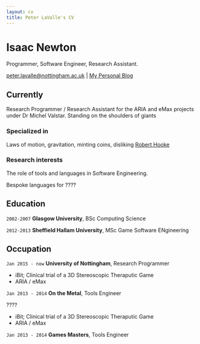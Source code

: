 ```yaml
---
layout: cv
title: Peter LaValle's CV
---
```

# Isaac Newton
Programmer, Software Engineer, Research Assistant.

<div id="webaddress">
<a href="peter.lavalle@nottingham.ac.uk">peter.lavalle@nottingham.ac.uk</a>
| <a href="http://peterlavalle.com">My Personal Blog</a>
</div>


## Currently

Research Programmer / Research Assistant for the ARIA and eMax projects under Dr Michel Valstar.
Standing on the shoulders of giants

### Specialized in

Laws of motion, gravitation, minting coins, disliking [Robert Hooke](http://en.wikipedia.org/wiki/Robert_Hooke)


### Research interests

The role of tools and languages in Software Engineering.

Bespoke languages for ????

## Education

`2002-2007`
__Glasgow University__, BSc Computing Science

`2012-2013`
__Sheffield Hallam University__, MSc Game Software ENgineering

## Occupation

`Jan 2015 - now`
__University of Nottingham__, Research Programmer

- iBit; Clinical trial of a 3D Stereoscopic Theraputic Game 
- ARIA / eMax


`Jan 2013 - 2014`
__On the Metal__, Tools Engineer

????
- iBit; Clinical trial of a 3D Stereoscopic Theraputic Game 
- ARIA / eMax






`Jan 2013 - 2014`
__Games Masters__, Tools Engineer



<!-- ### Footer

Last updated: 19 October 2017 -->


